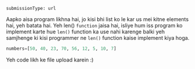 ```ngMeta
submissionType: url
```

Aapko aisa program likhna hai, jo kisi bhi list ko le kar us mei kitne elements hai, yeh batata hai. Yeh len() `function` jaisa hai, isliye hum iss program ko implement karte hue `len()` function ka use nahi karenge balki yeh samjhenge ki kisi programmer ne `len()` function kaise implement kiya hoga.

```python
numbers=[50, 40, 23, 70, 56, 12, 5, 10, 7]
```

Yeh code likh ke file upload karein :)
